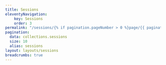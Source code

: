 ```yaml
---
title: Sessions
eleventyNavigation:
    key: Sessions
    order: 3
permalink: "/sessions/{% if pagination.pageNumber > 0 %}page/{{ pagination.pageNumber + 1 }}/{% endif %}"
pagination:
  data: collections.sessions
  size: 10
  alias: sessions
layout: layouts/sessions
breadcrumbs: true
---
```

